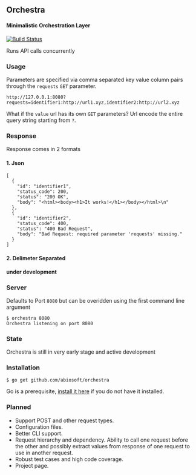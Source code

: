 ## Orchestra
#### Minimalistic Orchestration Layer
[![Build Status](https://drone.io/github.com/abiosoft/orchestra/status.png)](https://drone.io/github.com/abiosoft/orchestra/latest)

Runs API calls concurrently

### Usage
Parameters are specified via comma separated key value column pairs through the `requests` `GET` parameter.
```
http://127.0.0.1:8080?requests=identifier1:http://url1.xyz,identifier2:http://url2.xyz
```
What if the `value` url has its own `GET` parameters? Url encode the entire query string starting from `?`.

### Response
Response comes in 2 formats
#### 1. Json
```
[
  {
    "id": "identifier1",
    "status_code": 200,
    "status": "200 OK",
    "body": "<html><body><h1>It works!</h1></body></html>\n"
  },
  {
    "id": "identifier2",
    "status_code": 400,
    "status": "400 Bad Request",
    "body": "Bad Request: required parameter 'requests' missing."
  }
]
```
#### 2. Delimeter Separated
**under development**

### Server
Defaults to Port `8080` but can be overidden using the first command line argument
```
$ orchestra 8080
Orchestra listening on port 8080
```

### State
Orchestra is still in very early stage and active development

### Installation
```
$ go get github.com/abiosoft/orchestra
```
Go is a prerequisite, [install it here](https://golang.org/doc/install) if you do not have it installed.

### Planned
* Support POST and other request types.
* Configuration files.
* Better CLI support.
* Request hierarchy and dependency. Ability to call one request before the other and possibly extract values from response of one request to use in another request.
* Robust test cases and high code coverage.
* Project page.
